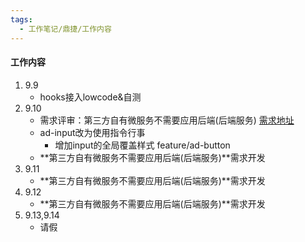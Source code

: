 ```yaml
---
tags:
  - 工作笔记/鼎捷/工作内容
---
```

#### 工作内容
1. 9.9
	- hooks接入lowcode&自测
2. 9.10
	- 需求评审：第三方自有微服务不需要应用后端(后端服务) [需求地址](https://z0lxpczot6u.feishu.cn/wiki/OfwKwFBA4i69yPkdkqbcIdfDnBf)
	- ad-input改为使用指令行事
		- 增加input的全局覆盖样式 feature/ad-button
	- **第三方自有微服务不需要应用后端(后端服务)**需求开发
3. 9.11
	- **第三方自有微服务不需要应用后端(后端服务)**需求开发
4. 9.12
	- **第三方自有微服务不需要应用后端(后端服务)**需求开发
5. 9.13,9.14
	- 请假